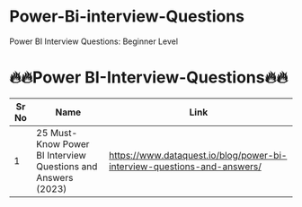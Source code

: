 # Power-Bi-interview-Questions
Power BI Interview Questions: Beginner Level
# 🔥🔥Power BI-Interview-Questions🔥🔥



| Sr No | Name                                                         | Link                                                                  |
| ----- | ------------------------------------------------------------ | --------------------------------------------------------------------- |
| 1     | 25 Must-Know Power BI Interview Questions and Answers (2023) |https://www.dataquest.io/blog/power-bi-interview-questions-and-answers/|
